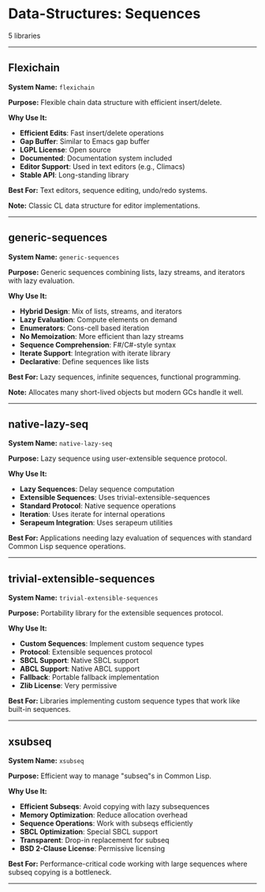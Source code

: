 # Data-Structures: Sequences

5 libraries

---

## Flexichain

**System Name:** `flexichain`

**Purpose:** Flexible chain data structure with efficient insert/delete.

**Why Use It:**
- **Efficient Edits**: Fast insert/delete operations
- **Gap Buffer**: Similar to Emacs gap buffer
- **LGPL License**: Open source
- **Documented**: Documentation system included
- **Editor Support**: Used in text editors (e.g., Climacs)
- **Stable API**: Long-standing library

**Best For:** Text editors, sequence editing, undo/redo systems.

**Note:** Classic CL data structure for editor implementations.

---


## generic-sequences

**System Name:** `generic-sequences`

**Purpose:** Generic sequences combining lists, lazy streams, and iterators with lazy evaluation.

**Why Use It:**
- **Hybrid Design**: Mix of lists, streams, and iterators
- **Lazy Evaluation**: Compute elements on demand
- **Enumerators**: Cons-cell based iteration
- **No Memoization**: More efficient than lazy streams
- **Sequence Comprehension**: F#/C#-style syntax
- **Iterate Support**: Integration with iterate library
- **Declarative**: Define sequences like lists

**Best For:** Lazy sequences, infinite sequences, functional programming.

**Note:** Allocates many short-lived objects but modern GCs handle it well.

---


## native-lazy-seq

**System Name:** `native-lazy-seq`

**Purpose:** Lazy sequence using user-extensible sequence protocol.

**Why Use It:**
- **Lazy Sequences**: Delay sequence computation
- **Extensible Sequences**: Uses trivial-extensible-sequences
- **Standard Protocol**: Native sequence operations
- **Iteration**: Uses iterate for internal operations
- **Serapeum Integration**: Uses serapeum utilities

**Best For:** Applications needing lazy evaluation of sequences with standard Common Lisp sequence operations.

---


## trivial-extensible-sequences

**System Name:** `trivial-extensible-sequences`

**Purpose:** Portability library for the extensible sequences protocol.

**Why Use It:**
- **Custom Sequences**: Implement custom sequence types
- **Protocol**: Extensible sequences protocol
- **SBCL Support**: Native SBCL support
- **ABCL Support**: Native ABCL support
- **Fallback**: Portable fallback implementation
- **Zlib License**: Very permissive

**Best For:** Libraries implementing custom sequence types that work like built-in sequences.

---


## xsubseq

**System Name:** `xsubseq`

**Purpose:** Efficient way to manage "subseq"s in Common Lisp.

**Why Use It:**
- **Efficient Subseqs**: Avoid copying with lazy subsequences
- **Memory Optimization**: Reduce allocation overhead
- **Sequence Operations**: Work with subseqs efficiently
- **SBCL Optimization**: Special SBCL support
- **Transparent**: Drop-in replacement for subseq
- **BSD 2-Clause License**: Permissive licensing

**Best For:** Performance-critical code working with large sequences where subseq copying is a bottleneck.

---


